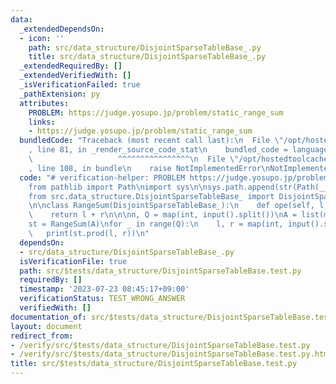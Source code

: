 ```yaml
---
data:
  _extendedDependsOn:
  - icon: ''
    path: src/data_structure/DisjointSparseTableBase_.py
    title: src/data_structure/DisjointSparseTableBase_.py
  _extendedRequiredBy: []
  _extendedVerifiedWith: []
  _isVerificationFailed: true
  _pathExtension: py
  attributes:
    PROBLEM: https://judge.yosupo.jp/problem/static_range_sum
    links:
    - https://judge.yosupo.jp/problem/static_range_sum
  bundledCode: "Traceback (most recent call last):\n  File \"/opt/hostedtoolcache/Python/3.11.4/x64/lib/python3.11/site-packages/onlinejudge_verify/documentation/build.py\"\
    , line 81, in _render_source_code_stat\n    bundled_code = language.bundle(\n\
    \                   ^^^^^^^^^^^^^^^^\n  File \"/opt/hostedtoolcache/Python/3.11.4/x64/lib/python3.11/site-packages/onlinejudge_verify/languages/python.py\"\
    , line 108, in bundle\n    raise NotImplementedError\nNotImplementedError\n"
  code: "# verification-helper: PROBLEM https://judge.yosupo.jp/problem/static_range_sum\n\
    from pathlib import Path\nimport sys\n\nsys.path.append(str(Path(__file__).resolve().parent.parent.parent.parent))\n\
    from src.data_structure.DisjointSparseTableBase_ import DisjointSparseTableBase_\n\
    \n\nclass RangeSum(DisjointSparseTableBase_):\n    def ope(self, l, r):\n    \
    \    return l + r\n\n\nn, Q = map(int, input().split())\nA = list(map(int, input().split()))\n\
    st = RangeSum(A)\nfor _ in range(Q):\n    l, r = map(int, input().split())\n \
    \   print(st.prod(l, r))\n"
  dependsOn:
  - src/data_structure/DisjointSparseTableBase_.py
  isVerificationFile: true
  path: src/$tests/data_structure/DisjointSparseTableBase.test.py
  requiredBy: []
  timestamp: '2023-07-23 08:45:17+09:00'
  verificationStatus: TEST_WRONG_ANSWER
  verifiedWith: []
documentation_of: src/$tests/data_structure/DisjointSparseTableBase.test.py
layout: document
redirect_from:
- /verify/src/$tests/data_structure/DisjointSparseTableBase.test.py
- /verify/src/$tests/data_structure/DisjointSparseTableBase.test.py.html
title: src/$tests/data_structure/DisjointSparseTableBase.test.py
---
```

